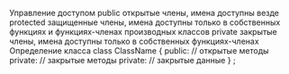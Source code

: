 Управление доступом 
public 
открытые члены, имена доступны везде 
protected 
защищенные члены, имена доступны только в собственных функциях и функциях-членах производных классов 
private 
закрытые члены, имена доступны только в собственных функциях-членах 
Определение класса 
class ClassName { 
public: // открытые методы 
private: // закрытые методы 
private: // закрытые данные }
;